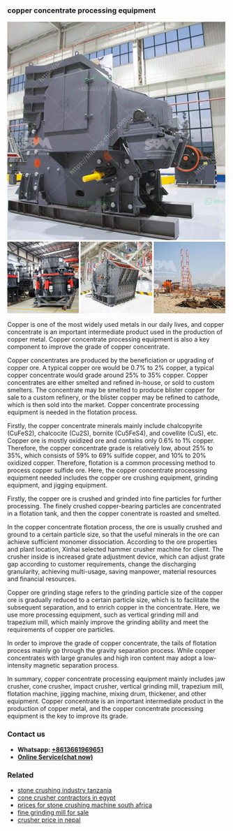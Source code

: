 <h3>copper concentrate processing equipment</h3><img src='1708589355.jpg' alt=''><p>Copper is one of the most widely used metals in our daily lives, and copper concentrate is an important intermediate product used in the production of copper metal. Copper concentrate processing equipment is also a key component to improve the grade of copper concentrate.</p><p>Copper concentrates are produced by the beneficiation or upgrading of copper ore. A typical copper ore would be 0.7% to 2% copper, a typical copper concentrate would grade around 25% to 35% copper. Copper concentrates are either smelted and refined in-house, or sold to custom smelters. The concentrate may be smelted to produce blister copper for sale to a custom refinery, or the blister copper may be refined to cathode, which is then sold into the market. Copper concentrate processing equipment is needed in the flotation process.</p><p>Firstly, the copper concentrate minerals mainly include chalcopyrite (CuFeS2), chalcocite (Cu2S), bornite (Cu5FeS4), and covellite (CuS), etc. Copper ore is mostly oxidized ore and contains only 0.6% to 1% copper. Therefore, the copper concentrate grade is relatively low, about 25% to 35%, which consists of 59% to 69% sulfide copper, and 10% to 20% oxidized copper. Therefore, flotation is a common processing method to process copper sulfide ore. Here, the copper concentrate processing equipment needed includes the copper ore crushing equipment, grinding equipment, and jigging equipment.</p><p>Firstly, the copper ore is crushed and grinded into fine particles for further processing. The finely crushed copper-bearing particles are concentrated in a flotation tank, and then the copper conentrate is roasted and smelted.</p><p>In the copper concentrate flotation process, the ore is usually crushed and ground to a certain particle size, so that the useful minerals in the ore can achieve sufficient monomer dissociation. According to the ore properties and plant location, Xinhai selected hammer crusher machine for client. The crusher inside is increased grate adjustment device, which can adjust grate gap according to customer requirements, change the discharging granularity, achieving multi-usage, saving manpower, material resources and financial resources.</p><p>Copper ore grinding stage refers to the grinding particle size of the copper ore is gradually reduced to a certain particle size, which is to facilitate the subsequent separation, and to enrich copper in the concentrate. Here, we use more processing equipment, such as vertical grinding mill and trapezium mill, which mainly improve the grinding ability and meet the requirements of copper ore particles.</p><p>In order to improve the grade of copper concentrate, the tails of flotation process mainly go through the gravity separation process. While copper concentrates with large granules and high iron content may adopt a low-intensity magnetic separation process.</p><p>In summary, copper concentrate processing equipment mainly includes jaw crusher, cone crusher, impact crusher, vertical grinding mill, trapezium mill, flotation machine, jigging machine, mixing drum, thickener, and other equipment. Copper concentrate is an important intermediate product in the production of copper metal, and the copper concentrate processing equipment is the key to improve its grade.</p><h3>Contact us</h3><ul><li><strong>Whatsapp:&nbsp;<a href="https://wa.me/8613661969651">+8613661969651</a></strong></li><li><a href="https://swt.shibang-china.com/?git&amp;zhl&amp;copper concentrate processing equipment"><strong>Online Service(chat now)</strong></a></li></ul><h3>Related</h3><ul><li><a href='stone crushing industry tanzania.md'>stone crushing industry tanzania</a></li><li><a href='cone crusher contractors in egypt.md'>cone crusher contractors in egypt</a></li><li><a href='prices for stone crushing machine south africa.md'>prices for stone crushing machine south africa</a></li><li><a href='fine grinding mill for sale.md'>fine grinding mill for sale</a></li><li><a href='crusher price in nepal.md'>crusher price in nepal</a></li></ul>